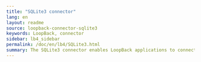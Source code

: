 ```yaml
---
title: "SQLite3 connector"
lang: en
layout: readme
source: loopback-connector-sqlite3
keywords: LoopBack, connector
sidebar: lb4_sidebar
permalink: /doc/en/lb4/SQLite3.html
summary: The SQLite3 connector enables LoopBack applications to connect to SQLite3 data sources.
---
```

